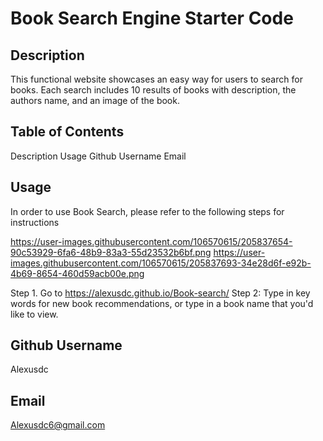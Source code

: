 # Book Search Engine Starter Code

  ## Description 
  This functional website showcases an easy way for users to search for books. Each search includes 10 results of books with description, the authors name, and an image of the book. 
  ## Table of Contents 
  Description 
  Usage 
  Github Username 
  Email
  ## Usage 
  In order to use Book Search, please refer to the following steps for instructions 

  https://user-images.githubusercontent.com/106570615/205837654-90c53929-6fa6-48b9-83a3-55d23532b6bf.png
  https://user-images.githubusercontent.com/106570615/205837693-34e28d6f-e92b-4b69-8654-460d59acb00e.png
  
  Step 1. Go to https://alexusdc.github.io/Book-search/
  Step 2: Type in key words for new book recommendations, or type in a book name that you'd like to view.
  ## Github Username 
  Alexusdc
  ## Email
  Alexusdc6@gmail.com